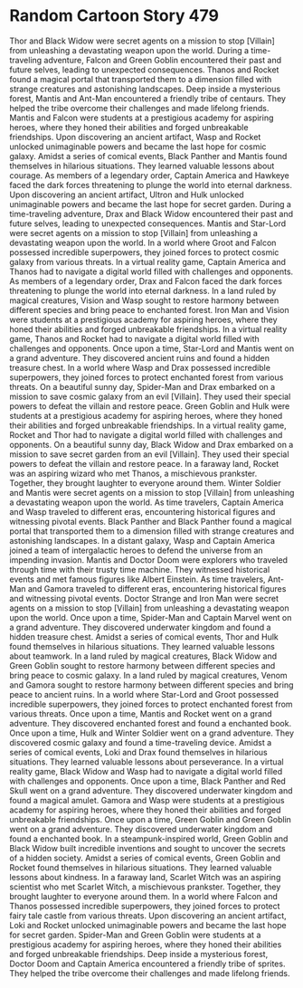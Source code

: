 # Random Cartoon Story 479

Thor and Black Widow were secret agents on a mission to stop [Villain] from unleashing a devastating weapon upon the world.
During a time-traveling adventure, Falcon and Green Goblin encountered their past and future selves, leading to unexpected consequences.
Thanos and Rocket found a magical portal that transported them to a dimension filled with strange creatures and astonishing landscapes.
Deep inside a mysterious forest, Mantis and Ant-Man encountered a friendly tribe of centaurs. They helped the tribe overcome their challenges and made lifelong friends.
Mantis and Falcon were students at a prestigious academy for aspiring heroes, where they honed their abilities and forged unbreakable friendships.
Upon discovering an ancient artifact, Wasp and Rocket unlocked unimaginable powers and became the last hope for cosmic galaxy.
Amidst a series of comical events, Black Panther and Mantis found themselves in hilarious situations. They learned valuable lessons about courage.
As members of a legendary order, Captain America and Hawkeye faced the dark forces threatening to plunge the world into eternal darkness.
Upon discovering an ancient artifact, Ultron and Hulk unlocked unimaginable powers and became the last hope for secret garden.
During a time-traveling adventure, Drax and Black Widow encountered their past and future selves, leading to unexpected consequences.
Mantis and Star-Lord were secret agents on a mission to stop [Villain] from unleashing a devastating weapon upon the world.
In a world where Groot and Falcon possessed incredible superpowers, they joined forces to protect cosmic galaxy from various threats.
In a virtual reality game, Captain America and Thanos had to navigate a digital world filled with challenges and opponents.
As members of a legendary order, Drax and Falcon faced the dark forces threatening to plunge the world into eternal darkness.
In a land ruled by magical creatures, Vision and Wasp sought to restore harmony between different species and bring peace to enchanted forest.
Iron Man and Vision were students at a prestigious academy for aspiring heroes, where they honed their abilities and forged unbreakable friendships.
In a virtual reality game, Thanos and Rocket had to navigate a digital world filled with challenges and opponents.
Once upon a time, Star-Lord and Mantis went on a grand adventure. They discovered ancient ruins and found a hidden treasure chest.
In a world where Wasp and Drax possessed incredible superpowers, they joined forces to protect enchanted forest from various threats.
On a beautiful sunny day, Spider-Man and Drax embarked on a mission to save cosmic galaxy from an evil [Villain]. They used their special powers to defeat the villain and restore peace.
Green Goblin and Hulk were students at a prestigious academy for aspiring heroes, where they honed their abilities and forged unbreakable friendships.
In a virtual reality game, Rocket and Thor had to navigate a digital world filled with challenges and opponents.
On a beautiful sunny day, Black Widow and Drax embarked on a mission to save secret garden from an evil [Villain]. They used their special powers to defeat the villain and restore peace.
In a faraway land, Rocket was an aspiring wizard who met Thanos, a mischievous prankster. Together, they brought laughter to everyone around them.
Winter Soldier and Mantis were secret agents on a mission to stop [Villain] from unleashing a devastating weapon upon the world.
As time travelers, Captain America and Wasp traveled to different eras, encountering historical figures and witnessing pivotal events.
Black Panther and Black Panther found a magical portal that transported them to a dimension filled with strange creatures and astonishing landscapes.
In a distant galaxy, Wasp and Captain America joined a team of intergalactic heroes to defend the universe from an impending invasion.
Mantis and Doctor Doom were explorers who traveled through time with their trusty time machine. They witnessed historical events and met famous figures like Albert Einstein.
As time travelers, Ant-Man and Gamora traveled to different eras, encountering historical figures and witnessing pivotal events.
Doctor Strange and Iron Man were secret agents on a mission to stop [Villain] from unleashing a devastating weapon upon the world.
Once upon a time, Spider-Man and Captain Marvel went on a grand adventure. They discovered underwater kingdom and found a hidden treasure chest.
Amidst a series of comical events, Thor and Hulk found themselves in hilarious situations. They learned valuable lessons about teamwork.
In a land ruled by magical creatures, Black Widow and Green Goblin sought to restore harmony between different species and bring peace to cosmic galaxy.
In a land ruled by magical creatures, Venom and Gamora sought to restore harmony between different species and bring peace to ancient ruins.
In a world where Star-Lord and Groot possessed incredible superpowers, they joined forces to protect enchanted forest from various threats.
Once upon a time, Mantis and Rocket went on a grand adventure. They discovered enchanted forest and found a enchanted book.
Once upon a time, Hulk and Winter Soldier went on a grand adventure. They discovered cosmic galaxy and found a time-traveling device.
Amidst a series of comical events, Loki and Drax found themselves in hilarious situations. They learned valuable lessons about perseverance.
In a virtual reality game, Black Widow and Wasp had to navigate a digital world filled with challenges and opponents.
Once upon a time, Black Panther and Red Skull went on a grand adventure. They discovered underwater kingdom and found a magical amulet.
Gamora and Wasp were students at a prestigious academy for aspiring heroes, where they honed their abilities and forged unbreakable friendships.
Once upon a time, Green Goblin and Green Goblin went on a grand adventure. They discovered underwater kingdom and found a enchanted book.
In a steampunk-inspired world, Green Goblin and Black Widow built incredible inventions and sought to uncover the secrets of a hidden society.
Amidst a series of comical events, Green Goblin and Rocket found themselves in hilarious situations. They learned valuable lessons about kindness.
In a faraway land, Scarlet Witch was an aspiring scientist who met Scarlet Witch, a mischievous prankster. Together, they brought laughter to everyone around them.
In a world where Falcon and Thanos possessed incredible superpowers, they joined forces to protect fairy tale castle from various threats.
Upon discovering an ancient artifact, Loki and Rocket unlocked unimaginable powers and became the last hope for secret garden.
Spider-Man and Green Goblin were students at a prestigious academy for aspiring heroes, where they honed their abilities and forged unbreakable friendships.
Deep inside a mysterious forest, Doctor Doom and Captain America encountered a friendly tribe of sprites. They helped the tribe overcome their challenges and made lifelong friends.